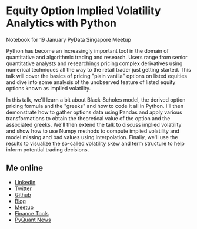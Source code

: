 # Equity Option Implied Volatility Analytics with Python

Notebook for 19 January PyData Singapore Meetup

Python has become an increasingly important tool in the domain of quantitative and algorithmic trading and research. Users range from senior quantitative analysts and researchings pricing complex derivatives using numerical techniques all the way to the retail trader just getting started. This talk will cover the basics of pricing "plain vanilla" options on listed equities and dive into some analysis of the unobserved feature of listed equity options known as implied volatility.

In this talk, we'll learn a bit about Black-Scholes model, the derived option pricing formula and the "greeks" and how to code it all in Python. I'll then demonstrate how to gather options data using Pandas and apply various transformations to obtain the theoretical value of the option and the associated greeks. We'll then extend the talk to discuss implied volatility and show how to use Numpy methods to compute implied volatility and model missing and bad values using interpolation. Finally, we'll use the results to visualize the so-called volatility skew and term structure to help inform potential trading decisions.

## Me online

* [LinkedIn](https://sg.linkedin.com/in/jasonstrimpel)
* [Twitter](https://twitter.com/jasonstrimpel)
* [Github](https://github.com/jasonstrimpel)
* [Blog](http://www.bespokeoptions.com/blog)
* [Meetup](http://www.meetup.com/members/37553102/)
* [Finance Tools](http://finance.jasonstrimpel.com)
* [PyQuant News](http://www.pyquantnews.com)